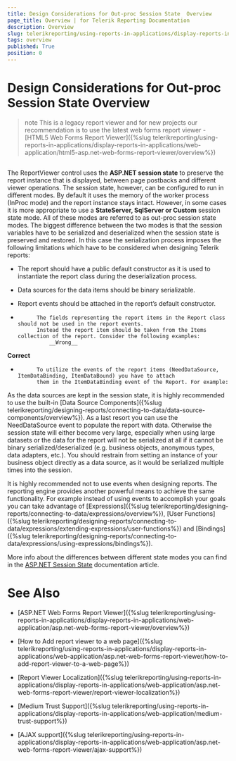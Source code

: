 ```yaml
---
title: Design Considerations for Out-proc Session State  Overview
page_title: Overview | for Telerik Reporting Documentation
description: Overview
slug: telerikreporting/using-reports-in-applications/display-reports-in-applications/web-application/asp.net-web-forms-report-viewer/design-considerations-for-out-proc-session-state-/overview
tags: overview
published: True
position: 0
---
```


# Design Considerations for Out-proc Session State  Overview



>note This is a legacy report viewer and for new projects our recommendation is to use the latest web forms report viewer -          [HTML5 Web Forms Report Viewer]({%slug telerikreporting/using-reports-in-applications/display-reports-in-applications/web-application/html5-asp.net-web-forms-report-viewer/overview%})


## 

The ReportViewer control uses the __ASP.NET session state__ to preserve the report instance that is displayed,
          between page postbacks and different viewer operations. The session state, however, can be configured to run in different modes.
          By default it uses the memory of the worker process (InProc mode) and the report instance stays intact. However, in some cases
          it is more appropriate to use a __StateServer, SqlServer or Custom__ session state mode. All of these modes are referred to as out-proc
          session state modes. The biggest difference between the two modes is that the session variables have to be serialized and deserialized
          when the session state is preserved and restored. In this case the serialization process imposes the following limitations which have to
          be considered when designing Telerik reports:
        

* The report should have a public default constructor as it is used to instantiate the report class during the deserialization process.

* Data sources for the data items should be binary serializable.

* Report events should be attached in the report’s default constructor.

* 
            The fields representing the report items in the Report class should not be used in the report events.
            Instead the report item should be taken from the Items collection of the report. Consider the following examples:
                __Wrong__

	



	

__Correct__

	



	



* 
            To utilize the events of the report items (NeedDataSource, ItemDataBinding, ItemDataBound) you have to attach
            them in the ItemDataBinding event of the Report. For example:
              

	



	



As the data sources are kept in the session state, it is highly recommended to use the built-in [Data Source Components]({%slug telerikreporting/designing-reports/connecting-to-data/data-source-components/overview%}).
          As a last resort you can use the NeedDataSource event to populate the report with data. Otherwise the session state will either
          become very large, especially when using large datasets or the data for the report will not be serialized at all if it cannot be
          binary serialized/deserialized (e.g. business objects, anonymous types, data adapters, etc.). You should restrain from setting an
          instance of your business object directly as a data source, as it would be serialized multiple times into the session.
        

It is highly recommended not to use events when designing reports. The reporting engine provides another powerful means to achieve the
          same functionality. For example instead of using events to accomplish your goals you can take advantage of 
          [Expressions]({%slug telerikreporting/designing-reports/connecting-to-data/expressions/overview%}), [User Functions]({%slug telerikreporting/designing-reports/connecting-to-data/expressions/extending-expressions/user-functions%}) and 
          [Bindings]({%slug telerikreporting/designing-reports/connecting-to-data/expressions/using-expressions/bindings%}).
        

More info about the differences between different state modes you can find in the
          [ASP.NET Session State](http://msdn.microsoft.com/en-us/library/ms972429.aspx) documentation article.
        

# See Also

 * [ASP.NET Web Forms Report Viewer]({%slug telerikreporting/using-reports-in-applications/display-reports-in-applications/web-application/asp.net-web-forms-report-viewer/overview%})

 * [How to Add report viewer to a web page]({%slug telerikreporting/using-reports-in-applications/display-reports-in-applications/web-application/asp.net-web-forms-report-viewer/how-to-add-report-viewer-to-a-web-page%})

 * [Report Viewer Localization]({%slug telerikreporting/using-reports-in-applications/display-reports-in-applications/web-application/asp.net-web-forms-report-viewer/report-viewer-localization%})

 * [Medium Trust Support]({%slug telerikreporting/using-reports-in-applications/display-reports-in-applications/web-application/medium-trust-support%})

 * [AJAX support]({%slug telerikreporting/using-reports-in-applications/display-reports-in-applications/web-application/asp.net-web-forms-report-viewer/ajax-support%})
